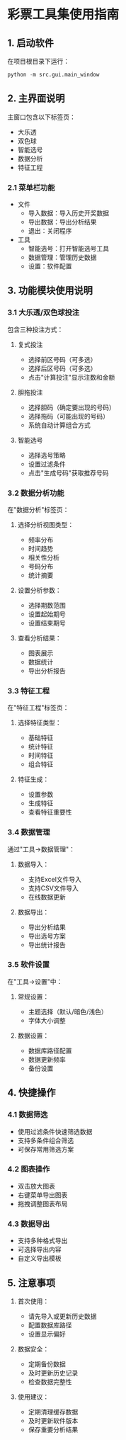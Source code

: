 # 彩票工具集使用指南

## 1. 启动软件

在项目根目录下运行：
```python
python -m src.gui.main_window
```

## 2. 主界面说明

主窗口包含以下标签页：
- 大乐透
- 双色球
- 智能选号
- 数据分析
- 特征工程

### 2.1 菜单栏功能
- 文件
  - 导入数据：导入历史开奖数据
  - 导出数据：导出分析结果
  - 退出：关闭程序
- 工具
  - 智能选号：打开智能选号工具
  - 数据管理：管理历史数据
  - 设置：软件配置

## 3. 功能模块使用说明

### 3.1 大乐透/双色球投注

包含三种投注方式：
1. 复式投注
   - 选择前区号码（可多选）
   - 选择后区号码（可多选）
   - 点击"计算投注"显示注数和金额
   
2. 胆拖投注
   - 选择胆码（确定要出现的号码）
   - 选择拖码（可能出现的号码）
   - 系统自动计算组合方式

3. 智能选号
   - 选择选号策略
   - 设置过滤条件
   - 点击"生成号码"获取推荐号码

### 3.2 数据分析功能

在"数据分析"标签页：
1. 选择分析视图类型：
   - 频率分布
   - 时间趋势
   - 相关性分析
   - 号码分布
   - 统计摘要

2. 设置分析参数：
   - 选择期数范围
   - 设置起始期号
   - 设置结束期号

3. 查看分析结果：
   - 图表展示
   - 数据统计
   - 导出分析报告

### 3.3 特征工程

在"特征工程"标签页：
1. 选择特征类型：
   - 基础特征
   - 统计特征
   - 时间特征
   - 组合特征

2. 特征生成：
   - 设置参数
   - 生成特征
   - 查看特征重要性

### 3.4 数据管理

通过"工具->数据管理"：
1. 数据导入：
   - 支持Excel文件导入
   - 支持CSV文件导入
   - 在线数据更新

2. 数据导出：
   - 导出分析结果
   - 导出选号方案
   - 导出统计报告

### 3.5 软件设置

在"工具->设置"中：
1. 常规设置：
   - 主题选择（默认/暗色/浅色）
   - 字体大小调整
   
2. 数据设置：
   - 数据库路径配置
   - 数据更新频率
   - 备份设置

## 4. 快捷操作

### 4.1 数据筛选
- 使用过滤条件快速筛选数据
- 支持多条件组合筛选
- 可保存常用筛选方案

### 4.2 图表操作
- 双击放大图表
- 右键菜单导出图表
- 拖拽调整图表布局

### 4.3 数据导出
- 支持多种格式导出
- 可选择导出内容
- 自定义导出模板

## 5. 注意事项

1. 首次使用：
   - 请先导入或更新历史数据
   - 配置数据库路径
   - 设置显示偏好

2. 数据安全：
   - 定期备份数据
   - 及时更新历史记录
   - 检查数据完整性

3. 使用建议：
   - 定期清理缓存数据
   - 及时更新软件版本
   - 保存重要分析结果
